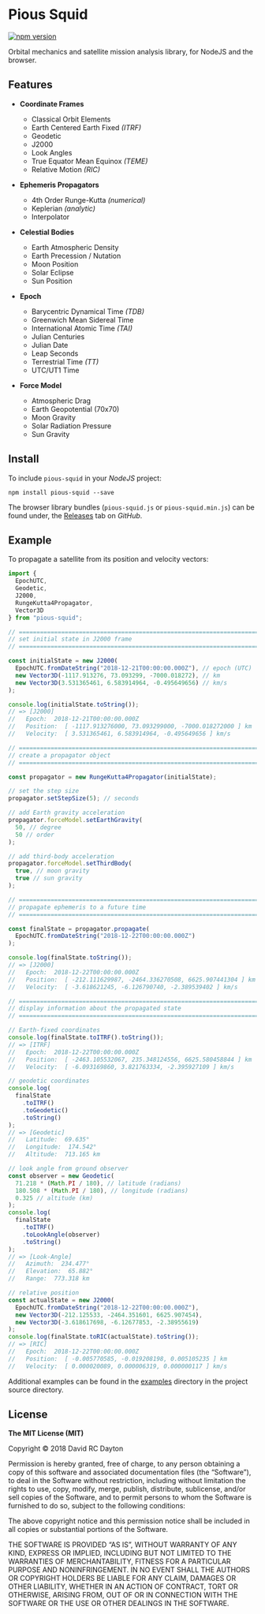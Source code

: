 # Pious Squid

[![npm version](https://badge.fury.io/js/pious-squid.svg)](https://badge.fury.io/js/pious-squid)

Orbital mechanics and satellite mission analysis library, for NodeJS and the
browser.

## Features

- **Coordinate Frames**

  - Classical Orbit Elements
  - Earth Centered Earth Fixed _(ITRF)_
  - Geodetic
  - J2000
  - Look Angles
  - True Equator Mean Equinox _(TEME)_
  - Relative Motion _(RIC)_

- **Ephemeris Propagators**

  - 4th Order Runge-Kutta _(numerical)_
  - Keplerian _(analytic)_
  - Interpolator

- **Celestial Bodies**

  - Earth Atmospheric Density
  - Earth Precession / Nutation
  - Moon Position
  - Solar Eclipse
  - Sun Position

- **Epoch**

  - Barycentric Dynamical Time _(TDB)_
  - Greenwich Mean Sidereal Time
  - International Atomic Time _(TAI)_
  - Julian Centuries
  - Julian Date
  - Leap Seconds
  - Terrestrial Time _(TT)_
  - UTC/UT1 Time

- **Force Model**

  - Atmospheric Drag
  - Earth Geopotential (70x70)
  - Moon Gravity
  - Solar Radiation Pressure
  - Sun Gravity

## Install

To include `pious-squid` in your _NodeJS_ project:

    npm install pious-squid --save

The browser library bundles (`pious-squid.js` or `pious-squid.min.js`) can be
found under, the
[Releases](https://github.com/david-rc-dayton/pious-squid/releases)
tab on _GitHub_.

## Example

To propagate a satellite from its position and velocity vectors:

```javascript
import {
  EpochUTC,
  Geodetic,
  J2000,
  RungeKutta4Propagator,
  Vector3D
} from "pious-squid";

// =============================================================================
// set initial state in J2000 frame
// =============================================================================

const initialState = new J2000(
  EpochUTC.fromDateString("2018-12-21T00:00:00.000Z"), // epoch (UTC)
  new Vector3D(-1117.913276, 73.093299, -7000.018272), // km
  new Vector3D(3.531365461, 6.583914964, -0.495649656) // km/s
);

console.log(initialState.toString());
// => [J2000]
//   Epoch:  2018-12-21T00:00:00.000Z
//   Position:  [ -1117.913276000, 73.093299000, -7000.018272000 ] km
//   Velocity:  [ 3.531365461, 6.583914964, -0.495649656 ] km/s

// =============================================================================
// create a propagator object
// =============================================================================

const propagator = new RungeKutta4Propagator(initialState);

// set the step size
propagator.setStepSize(5); // seconds

// add Earth gravity acceleration
propagator.forceModel.setEarthGravity(
  50, // degree
  50 // order
);

// add third-body acceleration
propagator.forceModel.setThirdBody(
  true, // moon gravity
  true // sun gravity
);

// =============================================================================
// propagate ephemeris to a future time
// =============================================================================

const finalState = propagator.propagate(
  EpochUTC.fromDateString("2018-12-22T00:00:00.000Z")
);

console.log(finalState.toString());
// => [J2000]
//   Epoch:  2018-12-22T00:00:00.000Z
//   Position:  [ -212.111629987, -2464.336270508, 6625.907441304 ] km
//   Velocity:  [ -3.618621245, -6.126790740, -2.389539402 ] km/s

// =============================================================================
// display information about the propagated state
// =============================================================================

// Earth-fixed coordinates
console.log(finalState.toITRF().toString());
// => [ITRF]
//   Epoch:  2018-12-22T00:00:00.000Z
//   Position:  [ -2463.105532067, 235.348124556, 6625.580458844 ] km
//   Velocity:  [ -6.093169860, 3.821763334, -2.395927109 ] km/s

// geodetic coordinates
console.log(
  finalState
    .toITRF()
    .toGeodetic()
    .toString()
);
// => [Geodetic]
//   Latitude:  69.635°
//   Longitude:  174.542°
//   Altitude:  713.165 km

// look angle from ground observer
const observer = new Geodetic(
  71.218 * (Math.PI / 180), // latitude (radians)
  180.508 * (Math.PI / 180), // longitude (radians)
  0.325 // altitude (km)
);
console.log(
  finalState
    .toITRF()
    .toLookAngle(observer)
    .toString()
);
// => [Look-Angle]
//   Azimuth:  234.477°
//   Elevation:  65.882°
//   Range:  773.318 km

// relative position
const actualState = new J2000(
  EpochUTC.fromDateString("2018-12-22T00:00:00.000Z"),
  new Vector3D(-212.125533, -2464.351601, 6625.907454),
  new Vector3D(-3.618617698, -6.12677853, -2.38955619)
);
console.log(finalState.toRIC(actualState).toString());
// => [RIC]
//   Epoch:  2018-12-22T00:00:00.000Z
//   Position:  [ -0.005770585, -0.019208198, 0.005105235 ] km
//   Velocity:  [ 0.000020089, 0.000006319, 0.000000117 ] km/s
```

Additional examples can be found in the
[examples](https://github.com/david-rc-dayton/pious-squid/tree/master/src/examples)
directory in the project source directory.

## License

**The MIT License (MIT)**

Copyright © 2018 David RC Dayton

Permission is hereby granted, free of charge, to any person obtaining a copy of
this software and associated documentation files (the “Software”), to deal in
the Software without restriction, including without limitation the rights to
use, copy, modify, merge, publish, distribute, sublicense, and/or sell copies
of the Software, and to permit persons to whom the Software is furnished to do
so, subject to the following conditions:

The above copyright notice and this permission notice shall be included in all
copies or substantial portions of the Software.

THE SOFTWARE IS PROVIDED “AS IS”, WITHOUT WARRANTY OF ANY KIND, EXPRESS OR
IMPLIED, INCLUDING BUT NOT LIMITED TO THE WARRANTIES OF MERCHANTABILITY,
FITNESS FOR A PARTICULAR PURPOSE AND NONINFRINGEMENT. IN NO EVENT SHALL THE
AUTHORS OR COPYRIGHT HOLDERS BE LIABLE FOR ANY CLAIM, DAMAGES OR OTHER
LIABILITY, WHETHER IN AN ACTION OF CONTRACT, TORT OR OTHERWISE, ARISING FROM,
OUT OF OR IN CONNECTION WITH THE SOFTWARE OR THE USE OR OTHER DEALINGS IN THE
SOFTWARE.

